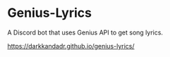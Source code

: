 # Genius-Lyrics
 A Discord bot that uses Genius API to get song lyrics.

https://darkkandadr.github.io/genius-lyrics/

